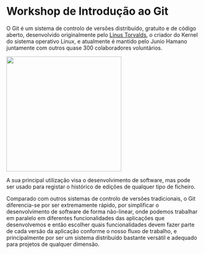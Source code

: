 # Workshop de Introdução ao Git

O Git é um sistema de controlo de versões distribuído, gratuito e de código aberto, desenvolvido originalmente pelo <a href="https://pt.wikipedia.org/wiki/Linus_Torvalds">Linus Torvalds</a>, o criador do Kernel do sistema operativo Linux, e atualmente é mantido pelo Junio Hamano juntamente com outros quase 300 colaboradores voluntários.

<img src="https://upload.wikimedia.org/wikipedia/commons/thumb/e/e0/Git-logo.svg/1920px-Git-logo.svg.png" width="300" />

A sua principal utilização visa o desenvolvimento de software, mas pode ser usado para registar o histórico de edições de qualquer tipo de ficheiro.

Comparado com outros sistemas de controlo de versões tradicionais, o Git diferencia-se por ser extremamente rápido, por simplificar o desenvolvimento de software de forma não-linear, onde podemos trabalhar em paralelo em diferentes funcionalidades das aplicações que desenvolvemos e então escolher quais funcionalidades devem fazer parte de cada versão da aplicação conforme o nosso fluxo de trabalho, e principalmente por ser um sistema distribuído bastante versátil e adequado para projetos de qualquer dimensão.
